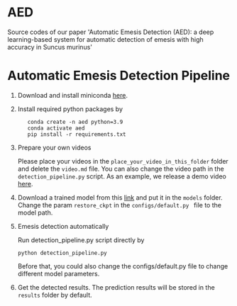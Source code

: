 # AED
Source codes of our paper 'Automatic Emesis Detection (AED): a deep learning-based system for automatic detection of emesis with high accuracy in Suncus murinus'


# Automatic Emesis Detection Pipeline
1. Download and install miniconda [here](https://docs.anaconda.com/miniconda/).



2. Install required python packages by
   
    ```
       conda create -n aed python=3.9
       conda activate aed
       pip install -r requirements.txt
    ```
   
3. Prepare your own videos
   
    Please place your videos in the `place_your_video_in_this_folder` folder and delete the `video.md` file. You can also change the video path in the `detection_pipeline.py` script. As an example, we release a demo video [here](https://drive.google.com/file/d/1hBAwkTyu0X4YFicfmreKOerNBNNjKozD/view?usp=sharing).

4. Download a trained model from this [link](https://drive.google.com/drive/folders/1dh1JiKJpmIjO-pvLNpcLN5GHUi6tg_Or?usp=sharing) and put it in the  `models` folder. Change the param `restore_ckpt` in the  `configs/default.py ` file to the model path.


5. Emesis detection automatically

    Run detection_pipeline.py script directly by

    ```python detection_pipeline.py```

    Before that, you could also change the configs/default.py file to change different model parameters.

6. Get the detected results. The prediction results will be stored in the `results` folder by default.

    